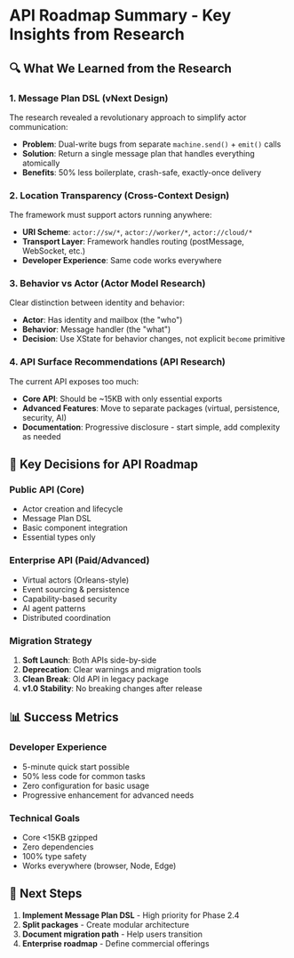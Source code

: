 # API Roadmap Summary - Key Insights from Research

## 🔍 What We Learned from the Research

### 1. **Message Plan DSL** (vNext Design)
The research revealed a revolutionary approach to simplify actor communication:
- **Problem**: Dual-write bugs from separate `machine.send()` + `emit()` calls
- **Solution**: Return a single message plan that handles everything atomically
- **Benefits**: 50% less boilerplate, crash-safe, exactly-once delivery

### 2. **Location Transparency** (Cross-Context Design)
The framework must support actors running anywhere:
- **URI Scheme**: `actor://sw/*`, `actor://worker/*`, `actor://cloud/*`
- **Transport Layer**: Framework handles routing (postMessage, WebSocket, etc.)
- **Developer Experience**: Same code works everywhere

### 3. **Behavior vs Actor** (Actor Model Research)
Clear distinction between identity and behavior:
- **Actor**: Has identity and mailbox (the "who")
- **Behavior**: Message handler (the "what")
- **Decision**: Use XState for behavior changes, not explicit `become` primitive

### 4. **API Surface Recommendations** (API Research)
The current API exposes too much:
- **Core API**: Should be ~15KB with only essential exports
- **Advanced Features**: Move to separate packages (virtual, persistence, security, AI)
- **Documentation**: Progressive disclosure - start simple, add complexity as needed

## 🎯 Key Decisions for API Roadmap

### Public API (Core)
- Actor creation and lifecycle
- Message Plan DSL
- Basic component integration
- Essential types only

### Enterprise API (Paid/Advanced)
- Virtual actors (Orleans-style)
- Event sourcing & persistence
- Capability-based security
- AI agent patterns
- Distributed coordination

### Migration Strategy
1. **Soft Launch**: Both APIs side-by-side
2. **Deprecation**: Clear warnings and migration tools
3. **Clean Break**: Old API in legacy package
4. **v1.0 Stability**: No breaking changes after release

## 📊 Success Metrics

### Developer Experience
- 5-minute quick start possible
- 50% less code for common tasks
- Zero configuration for basic usage
- Progressive enhancement for advanced needs

### Technical Goals
- Core <15KB gzipped
- Zero dependencies
- 100% type safety
- Works everywhere (browser, Node, Edge)

## 🚀 Next Steps

1. **Implement Message Plan DSL** - High priority for Phase 2.4
2. **Split packages** - Create modular architecture
3. **Document migration path** - Help users transition
4. **Enterprise roadmap** - Define commercial offerings 
